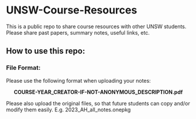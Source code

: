 # UNSW-Course-Resources
This is a public repo to share course resources with other UNSW students. Please share past papers, summary notes, useful links, etc.

## How to use this repo:

### File Format:
Please use the following format when uploading your notes:

<p align="center"><b>COURSE-YEAR_CREATOR-IF-NOT-ANONYMOUS_DESCRIPTION.pdf</b></p>

Please also upload the original files, so that future students can copy and/or modify them easily. E.g.
2023_AH_all_notes.onepkg

